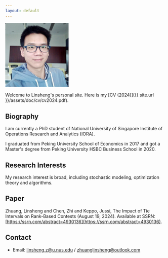 ```yaml
---
layout: default
---
```


<img title="2020" alt="Alt text" src="assets/img/Me.jpg" style="width:200px;">

Welcome to Linsheng's personal site. Here is my [CV (2024)]({{ site.url }}/assets/doc/cv/cv2024.pdf).

## Biography

I am currently a PhD student of National University of Singapore Institute of Operations Research and Analytics (IORA).

I graduated from Peking University School of Economics in 2017 and got a Master's degree from Peking University HSBC Business School in 2020.

## Research Interests

My research interest is broad, including stochastic modeling, optimization theory and algorithms.

## Paper

Zhuang, Linsheng and Chen, Zhi and Keppo, Jussi, The Impact of Tie Intervals on Rank-Based Contests (August 19, 2024). Available at SSRN: [https://ssrn.com/abstract=4930136](https://ssrn.com/abstract=4930136). 

## Contact

- Email: linsheng.z@u.nus.edu / zhuanglinsheng@outlook.com

<br>
